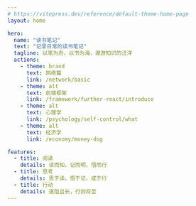 ```yaml
---
# https://vitepress.dev/reference/default-theme-home-page
layout: home

hero:
  name: "读书笔记"
  text: "记录日常的读书笔记"
  tagline: 以笔为舟，以书为海，遨游知识的汪洋
  actions:
    - theme: brand
      text: 网络篇
      link: /network/basic
    - theme: alt
      text: 前端框架
      link: /framework/further-react/introduce
    - theme: alt
      text: 心理学
      link: /psychology/self-control/what
    - theme: alt
      text: 经济学
      link: /economy/money-dog

features:
  - title: 阅读
    details: 读而知，记而明，悟而行
  - title: 思考
    details: 思于读，悟于记，成于行
  - title: 行动
    details: 道阻且长，行则将至
---
```


